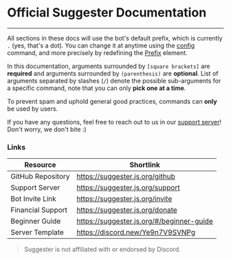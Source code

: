 # Official Suggester Documentation
---

All sections in these docs will use the bot's default prefix, which is currently `.` (yes, that's a dot). You can change it at anytime using the [config](/config/configuration.md) command, and more precisely by redefining the [Prefix](/config/prefix.md) element.

In this documentation, arguments surrounded by `[square brackets]` are __required__ and arguments surrounded by `(parenthesis)` are __optional__. List of arguments separated by slashes (`/`) denote the possible sub-arguments for a specific command, note that you can only **pick one at a time**.


To prevent spam and uphold general good practices, commands can **only** be used by users.

If you have any questions, feel free to reach out to us in our [support server](https://suggester.js.org/support)! Don't worry, we don't bite :)

### Links
| Resource                           | Shortlink                                    |
|------------------------------------|----------------------------------------------|
| GitHub Repository                  | https://suggester.js.org/github              |
| Support Server                     | https://suggester.js.org/support             |
| Bot Invite Link                    | https://suggester.js.org/invite              |
| Financial Support                  | https://suggester.js.org/donate              |
| Beginner Guide                     | https://suggester.js.org/#/beginner-guide    |
| Server Template                    | https://discord.new/Ye9n7V9SVNPg             |


> Suggester is not affiliated with or endorsed by Discord.